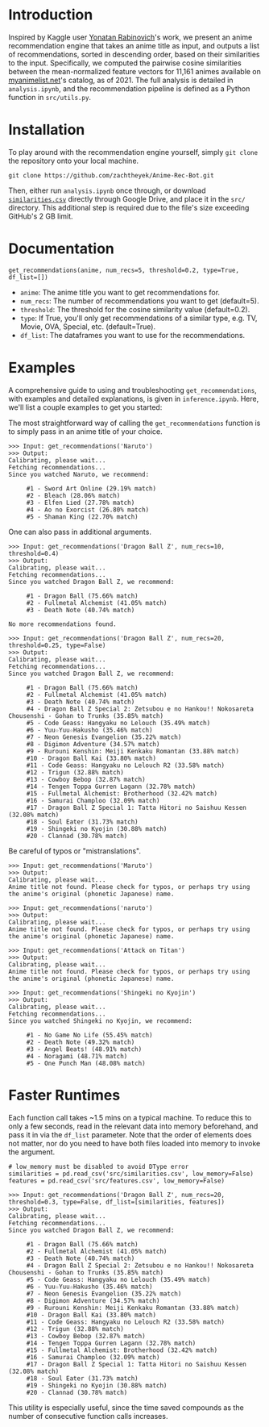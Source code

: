 # Introduction

Inspired by Kaggle user [Yonatan Rabinovich](kaggle.com/yonatanrabinovich)'s work, we present an anime recommendation engine that takes an anime title as input, and outputs a list of recommendations, sorted in descending order, based on their similarities to the input. Specifically, we computed the pairwise cosine similarities between the mean-normalized feature vectors for 11,161 animes available on [myanimelist.net](https://myanimelist.net/)'s catalog, as of 2021. The full analysis is detailed in `analysis.ipynb`, and the recommendation pipeline is defined as a Python function in `src/utils.py`. 

# Installation

To play around with the recommendation engine yourself, simply `git clone` the repository onto your local machine.
```
git clone https://github.com/zachtheyek/Anime-Rec-Bot.git
```
Then, either run `analysis.ipynb` once through, or download [`similarities.csv`](https://drive.google.com/drive/folders/1yOZsmFC75oBtUvpDXPoj7U887m1LvwZT?usp=sharing) directly through Google Drive, and place it in the `src/` directory. This additional step is required due to the file's size exceeding GitHub's 2 GB limit.

# Documentation

```
get_recommendations(anime, num_recs=5, threshold=0.2, type=True, df_list=[])
```
* `anime`: The anime title you want to get recommendations for.
* `num_recs`: The number of recommendations you want to get (default=5).
* `threshold`: The threshold for the cosine similarity value (default=0.2).
* `type`: If True, you'll only get recommendations of a similar type, e.g. TV, Movie, OVA, Special, etc. (default=True).
* `df_list`: The dataframes you want to use for the recommendations.

# Examples

A comprehensive guide to using and troubleshooting `get_recommendations`, with examples and detailed explanations, is given in `inference.ipynb`. Here, we'll list a couple examples to get you started:

The most straightforward way of calling the `get_recommendations` function is to simply pass in an anime title of your choice.
```
>>> Input: get_recommendations('Naruto')
>>> Output:
Calibrating, please wait...
Fetching recommendations...
Since you watched Naruto, we recommend:

	 #1 - Sword Art Online (29.19% match)
	 #2 - Bleach (28.06% match)
	 #3 - Elfen Lied (27.78% match)
	 #4 - Ao no Exorcist (26.80% match)
	 #5 - Shaman King (22.70% match)
```

One can also pass in additional arguments.
```
>>> Input: get_recommendations('Dragon Ball Z', num_recs=10, threshold=0.4)
>>> Output:
Calibrating, please wait...
Fetching recommendations...
Since you watched Dragon Ball Z, we recommend:

	 #1 - Dragon Ball (75.66% match)
	 #2 - Fullmetal Alchemist (41.05% match)
	 #3 - Death Note (40.74% match)

No more recommendations found.
```
```
>>> Input: get_recommendations('Dragon Ball Z', num_recs=20, threshold=0.25, type=False)
>>> Output:
Calibrating, please wait...
Fetching recommendations...
Since you watched Dragon Ball Z, we recommend:

	 #1 - Dragon Ball (75.66% match)
	 #2 - Fullmetal Alchemist (41.05% match)
	 #3 - Death Note (40.74% match)
	 #4 - Dragon Ball Z Special 2: Zetsubou e no Hankou!! Nokosareta Chousenshi - Gohan to Trunks (35.85% match)
	 #5 - Code Geass: Hangyaku no Lelouch (35.49% match)
	 #6 - Yuu☆Yuu☆Hakusho (35.46% match)
	 #7 - Neon Genesis Evangelion (35.22% match)
	 #8 - Digimon Adventure (34.57% match)
	 #9 - Rurouni Kenshin: Meiji Kenkaku Romantan (33.88% match)
	 #10 - Dragon Ball Kai (33.80% match)
	 #11 - Code Geass: Hangyaku no Lelouch R2 (33.58% match)
	 #12 - Trigun (32.88% match)
	 #13 - Cowboy Bebop (32.87% match)
	 #14 - Tengen Toppa Gurren Lagann (32.78% match)
	 #15 - Fullmetal Alchemist: Brotherhood (32.42% match)
	 #16 - Samurai Champloo (32.09% match)
	 #17 - Dragon Ball Z Special 1: Tatta Hitori no Saishuu Kessen (32.08% match)
	 #18 - Soul Eater (31.73% match)
	 #19 - Shingeki no Kyojin (30.88% match)
	 #20 - Clannad (30.78% match)
```

Be careful of typos or "mistranslations".
```
>>> Input: get_recommendations('Maruto')
>>> Output:
Calibrating, please wait...
Anime title not found. Please check for typos, or perhaps try using the anime's original (phonetic Japanese) name.
```
```
>>> Input: get_recommendations('naruto')
>>> Output:
Calibrating, please wait...
Anime title not found. Please check for typos, or perhaps try using the anime's original (phonetic Japanese) name.
```
```
>>> Input: get_recommendations('Attack on Titan')
>>> Output:
Calibrating, please wait...
Anime title not found. Please check for typos, or perhaps try using the anime's original (phonetic Japanese) name.
```
```
>>> Input: get_recommendations('Shingeki no Kyojin')
>>> Output:
Calibrating, please wait...
Fetching recommendations...
Since you watched Shingeki no Kyojin, we recommend:

	 #1 - No Game No Life (55.45% match)
	 #2 - Death Note (49.32% match)
	 #3 - Angel Beats! (48.91% match)
	 #4 - Noragami (48.71% match)
	 #5 - One Punch Man (48.08% match)
```

# Faster Runtimes

Each function call takes ~1.5 mins on a typical machine. To reduce this to only a few seconds, read in the relevant data into memory beforehand, and pass it in via the `df_list` parameter. Note that the order of elements does not matter, nor do you need to have both files loaded into memory to invoke the argument.
```
# low_memory must be disabled to avoid DType error
similarities = pd.read_csv('src/similarities.csv', low_memory=False)
features = pd.read_csv('src/features.csv', low_memory=False)
```
```
>>> Input: get_recommendations('Dragon Ball Z', num_recs=20, threshold=0.3, type=False, df_list=[similarities, features])
>>> Output: 
Calibrating, please wait...
Fetching recommendations...
Since you watched Dragon Ball Z, we recommend:

	 #1 - Dragon Ball (75.66% match)
	 #2 - Fullmetal Alchemist (41.05% match)
	 #3 - Death Note (40.74% match)
	 #4 - Dragon Ball Z Special 2: Zetsubou e no Hankou!! Nokosareta Chousenshi - Gohan to Trunks (35.85% match)
	 #5 - Code Geass: Hangyaku no Lelouch (35.49% match)
	 #6 - Yuu☆Yuu☆Hakusho (35.46% match)
	 #7 - Neon Genesis Evangelion (35.22% match)
	 #8 - Digimon Adventure (34.57% match)
	 #9 - Rurouni Kenshin: Meiji Kenkaku Romantan (33.88% match)
	 #10 - Dragon Ball Kai (33.80% match)
	 #11 - Code Geass: Hangyaku no Lelouch R2 (33.58% match)
	 #12 - Trigun (32.88% match)
	 #13 - Cowboy Bebop (32.87% match)
	 #14 - Tengen Toppa Gurren Lagann (32.78% match)
	 #15 - Fullmetal Alchemist: Brotherhood (32.42% match)
	 #16 - Samurai Champloo (32.09% match)
	 #17 - Dragon Ball Z Special 1: Tatta Hitori no Saishuu Kessen (32.08% match)
	 #18 - Soul Eater (31.73% match)
	 #19 - Shingeki no Kyojin (30.88% match)
	 #20 - Clannad (30.78% match)
```
This utility is especially useful, since the time saved compounds as the number of consecutive function calls increases.
